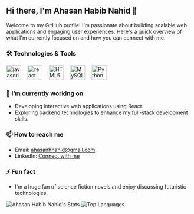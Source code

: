 
## Hi there, I'm Ahasan Habib Nahid 👋

<!--
**ahasan06/ahasan06** is a ✨ _special_ ✨ repository because its `README.md` (this file) appears on your GitHub profile.
-->

Welcome to my GitHub profile! I'm passionate about building scalable web applications and engaging user experiences. Here's a quick overview of what I'm currently focused on and how you can connect with me.

### 🛠️ Technologies & Tools

<div align="left">
  <img src="https://cdn.jsdelivr.net/gh/devicons/devicon/icons/javascript/javascript-original.svg" height="40" alt="javascript logo" title="JavaScript" />
  <img width="10" />
  <img src="https://cdn.jsdelivr.net/gh/devicons/devicon/icons/react/react-original.svg" height="40" alt="react logo" title="React" />
  <img width="10" />
  <img src="https://cdn.jsdelivr.net/gh/devicons/devicon/icons/html5/html5-original.svg" height="40" alt="HTML5 logo" title="HTML5" />
  <img width="10" />
  <img src="https://cdn.jsdelivr.net/gh/devicons/devicon/icons/mysql/mysql-original.svg" height="40" alt="MySQL logo" title="MySQL" />
  <img width="10" />
  <img src="https://cdn.jsdelivr.net/gh/devicons/devicon/icons/python/python-original.svg" height="40" alt="Python logo" title="Python" />
</div>

### 🔭 I’m currently working on

- Developing interactive web applications using React.
- Exploring backend technologies to enhance my full-stack development skills.

### 📫 How to reach me

- Email: [ahasanhnahid@gmail.com](mailto:ahasanhnahid@gmail.com)
- LinkedIn: [Connect with me](https://www.linkedin.com/in/ahasan-habib-nahid)

### ⚡ Fun fact
- I'm a huge fan of science fiction novels and enjoy discussing futuristic technologies.

![Ahasan Habib Nahid's Stats](https://github-readme-stats.vercel.app/api?username=ahasan06&theme=transparent&show_icons=true&hide_border=true&count_private=true) ![Top Languages](https://github-readme-stats.vercel.app/api/top-langs/?username=ahasan06&layout=compact&theme=transparent)
